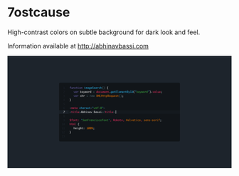 # 7ostcause

High-contrast colors on subtle background for dark look and feel.

Information available at http://abhinavbassi.com

![preview](images/preview.png)
